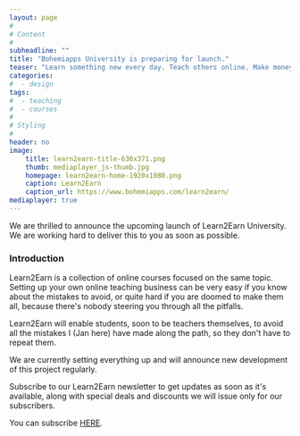 ```yaml
---
layout: page
#
# Content
#
subheadline: ""
title: "Bohemiapps University is preparing for launch."
teaser: "Learn something new every day. Teach others online. Make money."
categories:
#  - design
tags:
#  - teaching
#  - courses
#
# Styling
#
header: no
image:
    title: learn2earn-title-636x371.png
    thumb: mediaplayer_js-thumb.jpg
    homepage: learn2earn-home-1920x1080.png
    caption: Learn2Earn
    caption_url: https://www.bohemiapps.com/learn2earn/
mediaplayer: true
---
```


We are thrilled to announce the upcoming launch of Learn2Earn University. We are working hard to deliver this to you as soon as possible.

### Introduction ###

Learn2Earn is a collection of online courses focused on the same topic. Setting up your own online teaching business can be very easy if you know about the mistakes to avoid, or quite hard if you are doomed to make them all, because there's nobody steering you through all the pitfalls.

Learn2Earn will enable students, soon to be teachers themselves, to avoid all the mistakes I (Jan here) have made along the path, so they don't have to repeat them.

We are currently setting everything up and will announce new development of this project regularly.

Subscribe to our Learn2Earn newsletter to get updates as soon as it's available, along with special deals and discounts we will issue only for our subscribers.

You can subscribe [HERE](http://land.bohemiapps.com/handbook).
